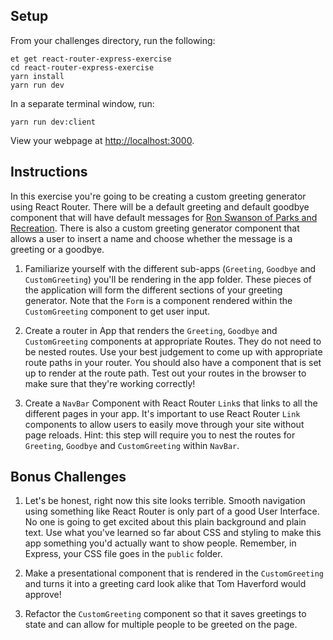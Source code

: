 ## Setup

From your challenges directory, run the following:

```no-highlight
et get react-router-express-exercise
cd react-router-express-exercise
yarn install
yarn run dev
```

In a separate terminal window, run:

```no-highlight
yarn run dev:client
```

View your webpage at <http://localhost:3000>.

## Instructions

In this exercise you're going to be creating a custom greeting generator using React Router. There will be a default greeting and default goodbye component that will have default messages for [Ron Swanson of Parks and Recreation](https://www.youtube.com/watch?v=nWIeYfDdzHo). There is also a custom greeting generator component that allows a user to insert a name and choose whether the message is a greeting or a goodbye.

1. Familiarize yourself with the different sub-apps (`Greeting`, `Goodbye` and `CustomGreeting`) you'll be rendering in the app folder. These pieces of the application will form the different sections of your greeting generator. Note that the `Form` is a component rendered within the `CustomGreeting` component to get user input.

2. Create a router in App that renders the `Greeting`, `Goodbye` and `CustomGreeting` components at appropriate Routes. They do not need to be nested routes. Use your best judgement to come up with appropriate route paths in your router. You should also have a component that is set up to render at the route path. Test out your routes in the browser to make sure that they're working correctly!

3. Create a `NavBar` Component with React Router `Link`s that links to all the different pages in your app. It's important to use React Router `Link` components to allow users to easily move through your site without page reloads. Hint: this step will require you to nest the routes for `Greeting`, `Goodbye` and `CustomGreeting` within `NavBar`.

## Bonus Challenges

1. Let's be honest, right now this site looks terrible. Smooth navigation using something like React Router is only part of a good User Interface. No one is going to get excited about this plain background and plain text. Use what you've learned so far about CSS and styling to make this app something you'd actually want to show people. Remember, in Express, your CSS file goes in the `public` folder.

2. Make a presentational component that is rendered in the `CustomGreeting` and turns it into a greeting card look alike that Tom Haverford would approve!

3. Refactor the `CustomGreeting` component so that it saves greetings to state and can allow for multiple people to be greeted on the page.
